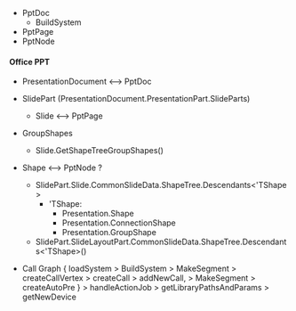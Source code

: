- PptDoc
	- BuildSystem
- PptPage
- PptNode

#### Office PPT
- PresentationDocument  <--> PptDoc
- SlidePart  (PresentationDocument.PresentationPart.SlideParts)
	- Slide <--> PptPage
- GroupShapes
	- Slide.GetShapeTreeGroupShapes()
- Shape <--> PptNode ?
	- SlidePart.Slide.CommonSlideData.ShapeTree.Descendants<'TShape>
		- 'TShape: 
			- Presentation.Shape
			- Presentation.ConnectionShape
			- Presentation.GroupShape
	- SlidePart.SlideLayoutPart.CommonSlideData.ShapeTree.Descendants<'TShape>()



- Call Graph
     {
          loadSystem > BuildSystem > MakeSegment > createCallVertex > createCall > addNewCall,
                                   > MakeSegment > createAutoPre
     }
      > handleActionJob > getLibraryPathsAndParams > getNewDevice
      
      